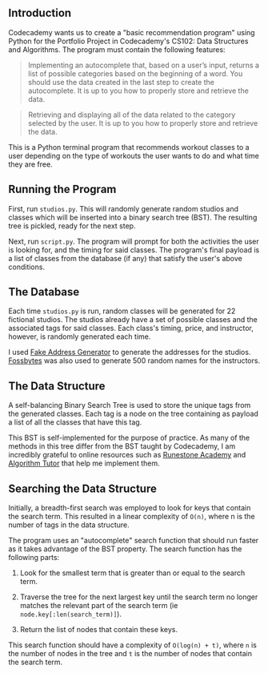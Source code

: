 ## Introduction 

Codecademy wants us to create a "basic recommendation program" using Python for the Portfolio Project in Codecademy's CS102: Data Structures and Algorithms. The program must contain the following features:

>Implementing an autocomplete that, based on a user’s input, returns a list of possible categories based on the beginning of a word. You should use the data created in the last step to create the autocomplete. It is up to you how to properly store and retrieve the data.

>Retrieving and displaying all of the data related to the category selected by the user. It is up to you how to properly store and retrieve the data.

This is a Python terminal program that recommends workout classes to a user depending on the type of workouts the user wants to do and what time they are free. 

## Running the Program 

First, run `studios.py`. This will randomly generate random studios and classes which will be inserted into a binary search tree (BST). The resulting tree is pickled, ready for the next step.

Next, run `script.py`. The program will prompt for both the activities the user is looking for, and the timing for said classes. The program's final payload is a list of classes from the database (if any) that satisfy the user's above conditions.  

## The Database 

Each time `studios.py` is run, random classes will be generated for 22 fictional studios. The studios already have a set of possible classes and the associated tags for said classes. Each class's timing, price, and instructor, however, is randomly generated each time. 

I used [Fake Address Generator](https://www.fakeaddressgenerator.com/World_Address/popular_city/city/New%20York) to generate the addresses for the studios. [Fossbytes](https://fossbytes.com/tools/random-name-generator) was also used to generate 500 random names for the instructors.

## The Data Structure 

A self-balancing Binary Search Tree is used to store the unique tags from the generated classes. Each tag is a node on the tree containing as payload a list of all the classes that have this tag. 

This BST is self-implemented for the purpose of practice. As many of the methods in this tree differ from the BST taught by Codecademy, I am incredibly grateful to online resources such as [Runestone Academy](https://runestone.academy/runestone/books/published/pythonds/Trees/SearchTreeImplementation.html) and [Algorithm Tutor](https://algorithmtutor.com/Data-Structures/Tree/AVL-Trees/) that help me implement them.

## Searching the Data Structure

Initially, a breadth-first search was employed to look for keys that contain the search term. This resulted in a linear complexity of `O(n)`, where n is the number of tags in the data structure. 

The program uses an "autocomplete" search function that should run faster as it takes advantage of the BST property. The search function has the following parts:

1. Look for the smallest term that is greater than or equal to the search term. 

2. Traverse the tree for the next largest key until the search term no longer matches the relevant part of the search term (ie `node.key[:len(search_term)]`). 

3. Return the list of nodes that contain these keys. 

This search function should have a complexity of `O(log(n) + t)`, where `n` is the number of nodes in the tree and `t` is the number of nodes that contain the search term. 
